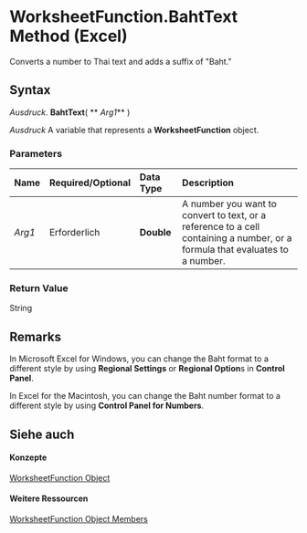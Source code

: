 
# WorksheetFunction.BahtText Method (Excel)

Converts a number to Thai text and adds a suffix of "Baht."


## Syntax

 _Ausdruck_. **BahtText**( ** _Arg1_** )

 _Ausdruck_ A variable that represents a **WorksheetFunction** object.


### Parameters



|**Name**|**Required/Optional**|**Data Type**|**Description**|
|:-----|:-----|:-----|:-----|
| _Arg1_|Erforderlich|**Double**|A number you want to convert to text, or a reference to a cell containing a number, or a formula that evaluates to a number.|

### Return Value

String


## Remarks

In Microsoft Excel for Windows, you can change the Baht format to a different style by using  **Regional Settings** or **Regional Option**s in  **Control Panel**.

In Excel for the Macintosh, you can change the Baht number format to a different style by using  **Control Panel for Numbers**.


## Siehe auch


#### Konzepte


[WorksheetFunction Object](7b1d5639-363d-632c-2cf0-2232562646b6.md)
#### Weitere Ressourcen


[WorksheetFunction Object Members](http://msdn.microsoft.com/library/6811ca87-4b53-0bff-88c9-30bf7497879a%28Office.15%29.aspx)